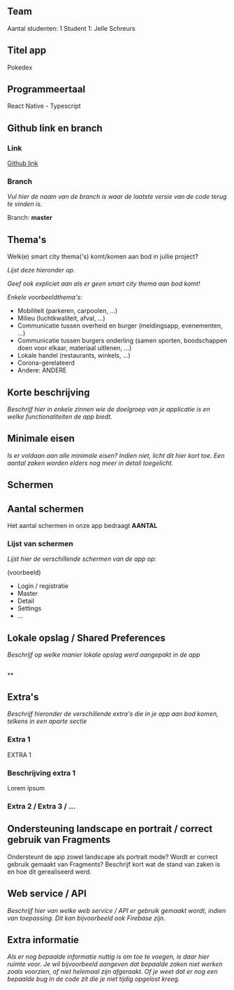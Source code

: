 ## Team
Aantal studenten: 1
Student 1: Jelle Schreurs

## Titel app
Pokedex

## Programmeertaal
React Native - Typescript

## Github link en branch

### Link

[Github link]([https://github.com/android/android-test](https://github.com/JelleSchreursPxl/pokedex))

### Branch

*Vul hier de naam van de branch is waar de laatste versie van de code terug te vinden is.*

Branch: **master**

## Thema's

Welk(e) smart city thema('s) komt/komen aan bod in jullie project?

*Lijst deze hieronder op.*

*Geef ook expliciet aan als er geen smart city thema aan bod komt!*

*Enkele voorbeeldthema's:*

* Mobiliteit (parkeren, carpoolen, ...)
* Milieu (luchtkwaliteit, afval, ...)
* Communicatie tussen overheid en burger (meldingsapp, evenementen, ...)
* Communicatie tussen burgers onderling (samen sporten, boodschappen doen voor elkaar, materiaal uitlenen, ...)
* Lokale handel (restaurants, winkels, ...)
* Corona-gerelateerd
* Andere: ANDERE

## Korte beschrijving

*Beschrijf hier in enkele zinnen wie de doelgroep van je applicatie is en welke functionaliteiten de app biedt.*

## Minimale eisen

*Is er voldaan aan alle minimale eisen? Indien niet, licht dit hier kort toe. Een aantal zaken worden elders nog meer in detail toegelicht.*

## Schermen

## Aantal schermen

Het aantal schermen in onze app bedraagt **AANTAL**

### Lijst van schermen

*Lijst hier de verschillende schermen van de app op:*

(voorbeeld)

* Login / registratie
* Master
* Detail
* Settings
* ...

## Lokale opslag / Shared Preferences

*Beschrijf op welke manier lokale opslag werd aangepakt in de app*

## 

**

## Extra's

*Beschrijf hieronder de verschillende extra's die in je app aan bod komen, telkens in een aparte sectie*

### Extra 1

EXTRA 1

### Beschrijving extra 1

Lorem ipsum

### Extra 2 / Extra 3 / ...

## Ondersteuning landscape en portrait / correct gebruik van Fragments

Ondersteunt de app zowel landscape als portrait mode? Wordt er correct gebruik gemaakt van Fragments? Beschrijf kort wat de stand van zaken is en hoe dit gerealiseerd werd.

## Web service / API

*Beschrijf hier van welke web service / API er gebruik gemaakt wordt, indien van toepassing. Dit kan bijvoorbeeld ook Firebase zijn.*

## Extra informatie

*Als er nog bepaalde informatie nuttig is om toe te voegen, is daar hier ruimte voor. Je wil bijvoorbeeld aangeven dat bepaalde zaken niet werken zoals voorzien, of niet helemaal zijn afgeraakt. Of je weet dat er nog een bepaalde bug in de code zit die je niet tijdig opgelost kreeg.*
